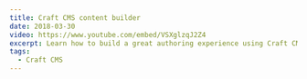 ```yaml
---
title: Craft CMS content builder
date: 2018-03-30
video: https://www.youtube.com/embed/VSXglzqJ2Z4
excerpt: Learn how to build a great authoring experience using Craft CMS's matrix field type.
tags:
  - Craft CMS
---
```

